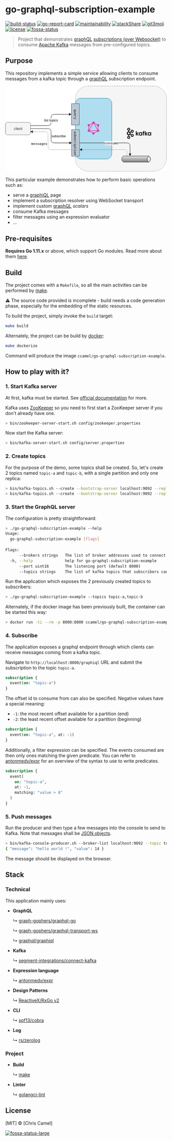go-graphql-subscription-example
===============================
    
[![build-status](https://circleci.com/gh/ccamel/go-graphql-subscription-example/tree/master.svg?style=shield)](https://circleci.com/gh/ccamel/go-graphql-subscription-example/tree/master)
[![go-report-card](https://goreportcard.com/badge/github.com/ccamel/go-graphql-subscription-example/master)](https://goreportcard.com/report/github.com/ccamel/go-graphql-subscription-example)
[![maintainability](https://api.codeclimate.com/v1/badges/67162ec92b2fb97bdb3e/maintainability)](https://codeclimate.com/github/ccamel/go-graphql-subscription-example/maintainability)
[![stackShare](http://img.shields.io/badge/tech-stack-0690fa.svg?style=flat-square)](https://stackshare.io/ccamel/go-graphql-subscription-example)
[![git3moji](https://img.shields.io/badge/gitmoji-%20😜%20😍-FFDD67.svg?style=flat-square)](https://gitmoji.carloscuesta.me)
[![license](https://img.shields.io/github/license/ccamel/go-graphql-subscription-example.svg?style=flat-square)]( https://github.com/ccamel/go-graphql-subscription-example/blob/master/LICENSE)
[![fossa-status](https://app.fossa.com/api/projects/git%2Bgithub.com%2Fccamel%2Fgo-graphql-subscription-example.svg?type=shield)](https://app.fossa.com/projects/git%2Bgithub.com%2Fccamel%2Fgo-graphql-subscription-example?ref=badge_shield)

> Project that demonstrates [graphQL] [subscriptions (over Websocket)](https://github.com/apollographql/subscriptions-transport-ws/blob/v0.9.4/PROTOCOL.md) to consume [Apache Kafka](https://kafka.apache.org/) messages from pre-configured topics.

## Purpose

This repository implements a simple service allowing clients to consume messages from a kafka topic through a [graphQL](https://graphql.org/) subscription endpoint.

<p align="center">
  <img src="https://github.com/ccamel/go-graphql-subscription-example/raw/master/doc/overview.png" title="overview">
</p>

This particular example demonstrates how to perform basic operations such as:

- serve a [graphiQL](https://github.com/graphql/graphiql) page
- implement a subscription resolver using WebSocket transport
- implement custom [graphQL] _scalars_
- consume Kafka messages
- filter messages using an expression evaluator
- ...

## Pre-requisites
    
 **Requires Go 1.11.x** or above, which support Go modules. Read more about them [here](https://github.com/golang/go/wiki/Modules).    
    
## Build  
  
The project comes with a `Makefile`, so all the main activities can be performed by [make](https://www.gnu.org/software/make/).  
  
:warning: The source code provided is incomplete - build needs a code generation phase, especially for the embedding of the static resources. 
  
To build the project, simply invoke the `build` target:

```sh  
make build  
```

Alternately, the project can be build by [docker](https://www.docker.com/):

```sh  
make dockerize  
```

Command will produce the image `ccamel/go-graphql-subscription-example`.

## How to play with it?

### 1. Start Kafka server

At first, kafka must be started. See [official documentation](https://kafka.apache.org/quickstart) for more.

Kafka uses [ZooKeeper](https://zookeeper.apache.org/) so you need to first start a ZooKeeper server if you don't already have one.

```sh
> bin/zookeeper-server-start.sh config/zookeeper.properties
```  

Now start the Kafka server:

```sh
> bin/kafka-server-start.sh config/server.properties
```  

### 2. Create topics

For the purpose of the demo, some topics shall be created. So, let's create 2 topics named `topic-a` and `topic-b`,
with a single partition and only one replica:

```sh
> bin/kafka-topics.sh --create --bootstrap-server localhost:9092 --replication-factor 1 --partitions 1 --topic topic-a
> bin/kafka-topics.sh --create --bootstrap-server localhost:9092 --replication-factor 1 --partitions 1 --topic topic-b
```

### 3. Start the GraphQL server

The configuration is pretty straightforward:

```sh
> ./go-graphql-subscription-example --help
Usage:
  go-graphql-subscription-example [flags]

Flags:
      --brokers strings   The list of broker addresses used to connect to the kafka cluster (default [localhost:9092])
  -h, --help              help for go-graphql-subscription-example
      --port uint16       The listening port (default 8000)
      --topics strings    The list of kafka topics that subscribers can consume (default [foo])
```

Run the application which exposes the 2 previously created topics to subscribers: 

```sh
> ./go-graphql-subscription-example --topics topic-a,topic-b 
```

Alternately, if the docker image has been previously built, the container can be started this way:

```sh
> docker run -ti --rm -p 8000:8000 ccamel/go-graphql-subscription-example --topics topic-a,topic-b
``` 

### 4. Subscribe

The application exposes a graphql endpoint through which clients can receive messages coming from a kafka topic.

Navigate to `http://localhost:8000/graphiql` URL and submit the subscription to the topic `topic-a`.

```graphql
subscription {
  event(on: "topic-a")
}
```

The offset id to consume from can also be specified. Negative values have a special meaning:
- `-1`: the most recent offset available for a partition (end)
- `-2`: the least recent offset available for a partition (beginning)

```graphql
subscription {
  event(on: "topic-a", at: -1)
}
```

Additionally, a filter expression can be specified. The events consumed are then only ones matching the given predicate.
You can refer to [antonmedv/expr] for an overview of the syntax to use to write predicates.

```graphql
subscription {
  event(
    on: "topic-a",
    at: -1,
    matching: "value > 8"
  )
}
```

### 5. Push messages

Run the producer and then type a few messages into the console to send to Kafka. Note that messages shall be 
[JSON objects](https://www.json.org/).

```sh
> bin/kafka-console-producer.sh --broker-list localhost:9092 --topic topic-a
{ "message": "hello world !", "value": 14 }
``` 

The message should be displayed on the browser.

## Stack    

### Technical

This application mainly uses:    
    
* **GraphQL**
 
  ↳ [graph-gophers/graphql-go](https://github.com/graph-gophers/graphql-go)
  
  ↳ [graph-gophers/graphql-transport-ws](https://github.com/graph-gophers/graphql-transport-ws) 
  
  ↳ [graphql/graphiql](https://github.com/graphql/graphiql)       

* **Kafka**
 
  ↳ [segment-integrations/connect-kafka](https://github.com/segment-integrations/connect-kafka)
  
* **Expression language**
 
  ↳ [antonmedv/expr]

* **Design Patterns**

  ↳ [ReactiveX/RxGo v2](https://github.com/ReactiveX/RxGo/tree/v2)

* **CLI**
 
  ↳ [spf13/cobra](https://github.com/spf13/cobra)  

* **Log** 

  ↳ [rs/zerolog](https://github.com/rs/zerolog)  

### Project

* **Build**

  ↳ [make](https://www.gnu.org/software/make/)

* **Linter**  

  ↳ [golangci-lint](https://github.com/golangci/golangci-lint)



## License

[MIT] © [Chris Camel]

[![fossa-status-large](https://app.fossa.com/api/projects/git%2Bgithub.com%2Fccamel%2Fgo-graphql-subscription-example.svg?type=large)](https://app.fossa.com/projects/git%2Bgithub.com%2Fccamel%2Fgo-graphql-subscription-example?ref=badge_large)

[antonmedv/expr]: https://github.com/antonmedv/expr
[graphQL]: https://graphql.org/
